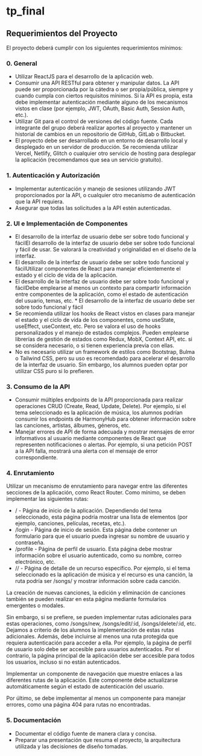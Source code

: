 # tp_final

## Requerimientos del Proyecto

El proyecto deberá cumplir con los siguientes requerimientos mínimos:

### 0. General
  * Utilizar ReactJS para el desarrollo de la aplicación web.
  * Consumir una API RESTful para obtener y manipular datos. La API puede ser proporcionada por la cátedra o ser propia/pública, siempre y cuando cumpla con ciertos requisitos mínimos. Si la API es propia, esta debe implementar autenticación mediante alguno de los mecanismos vistos en clase (por ejemplo, JWT, OAuth, Basic Auth, Session Auth, etc.).
  * Utilizar Git para el control de versiones del código fuente. Cada integrante del grupo deberá realizar aportes al proyecto y mantener un historial de cambios en un repositorio de GitHub, GitLab o Bitbucket.
  * El proyecto debe ser desarrollado en un entorno de desarrollo local y desplegado en un servidor de producción. Se recomienda utilizar Vercel, Netlify, Glitch o cualquier otro servicio de hosting para desplegar la aplicación (recomendamos que sea un servicio gratuito).

### 1. Autenticación y Autorización
  * Implementar autenticación y manejo de sesiones utilizando JWT proporcionados por la API, o cualquier otro mecanismo de autenticación que la API requiera.
  * Asegurar que todas las solicitudes a la API estén autenticadas.

### 2. UI e Implementación de Componentes
  * El desarrollo de la interfaz de usuario debe ser sobre todo funcional y fácilEl desarrollo de la interfaz de usuario debe ser sobre todo funcional y fácil de usar. Se valorará la creatividad y originalidad en el diseño de la interfaz.
  * El desarrollo de la interfaz de usuario debe ser sobre todo funcional y fácilUtilizar componentes de React para manejar eficientemente el estado y el ciclo de vida de la aplicación.
  * El desarrollo de la interfaz de usuario debe ser sobre todo funcional y fácilDebe emplearse al menos un contexto para compartir información entre componentes de la aplicación, como el estado de autenticación del usuario, temas, etc.  * El desarrollo de la interfaz de usuario debe ser sobre todo funcional y fácil
  * Se recomienda utilizar los hooks de React vistos en clases para manejar el estado y el ciclo de vida de los componentes, como useState, useEffect, useContext, etc. Pero se valora el uso de hooks personalizados y el manejo de estados complejos. Pueden emplearse librerías de gestión de estados como Redux, MobX, Context API, etc. si se considera necesario, o si tienen experiencia previa con ellas.
  * No es necesario utilizar un framework de estilos como Bootstrap, Bulma o Tailwind CSS, pero su uso es recomendado para acelerar el desarrollo de la interfaz de usuario. Sin embargo, los alumnos pueden optar por utilizar CSS puro si lo prefieren.
     
### 3. Consumo de la API
  * Consumir múltiples endpoints de la API proporcionada para realizar operaciones CRUD (Create, Read, Update, Delete). Por ejemplo, si el tema seleccionado es la aplicación de música, los alumnos podrían consumir los endpoints de HarmonyHub para obtener información sobre las canciones, artistas, álbumes, géneros, etc.
  * Manejar errores de API de forma adecuada y mostrar mensajes de error informativos al usuario mediante componentes de React que representen notificaciones o alertas. Por ejemplo, si una petición POST a la API falla, mostrará una alerta con el mensaje de error correspondiente.

### 4. Enrutamiento
Utilizar un mecanismo de enrutamiento para navegar entre las diferentes secciones de la aplicación, como React Router. Como mínimo, se deben implementar las siguientes rutas:
  * / - Página de inicio de la aplicación. Dependiendo del tema seleccionado, esta página podría mostrar una lista de elementos (por ejemplo, canciones, películas, recetas, etc.).
  *  /login - Página de inicio de sesión. Esta página debe contener un formulario para que el usuario pueda ingresar su nombre de usuario y contraseña.
  *  /profile - Página de perfil de usuario. Esta página debe mostrar información sobre el usuario autenticado, como su nombre, correo electrónico, etc.
  *  /<resource>/ - Página de detalle de un recurso específico. Por ejemplo, si el tema seleccionado es la aplicación de música y el recurso es una canción, la ruta podría ser /songs/ y mostrar información sobre cada canción.

La creación de nuevas canciones, la edición y eliminación de canciones también se pueden realizar en esta página mediante formularios emergentes o modales.

Sin embargo, si se prefiere, se pueden implementar rutas adicionales para estas operaciones, como /songs/new, /songs/edit/:id, /songs/delete/:id, etc. Dejamos a criterio de los alumnos la implementación de estas rutas adicionales.
Además, debe incluirse al menos una ruta protegida que requiera autenticación para acceder a ella. Por ejemplo, la página de perfil de usuario solo debe ser accesible para usuarios autenticados. Por el contrario, la página principal de la aplicación debe ser accesible para todos los usuarios, incluso si no están autenticados.

Implementar un componente de navegación que muestre enlaces a las diferentes rutas de la aplicación. Este componente debe actualizarse automáticamente según el estado de autenticación del usuario.

Por último, se debe implementar al menos un componente para manejar errores, como una página 404 para rutas no encontradas.

### 5. Documentación
  * Documentar el código fuente de manera clara y concisa.
  * Preparar una presentación que resuma el proyecto, la arquitectura utilizada y las decisiones de diseño tomadas.
